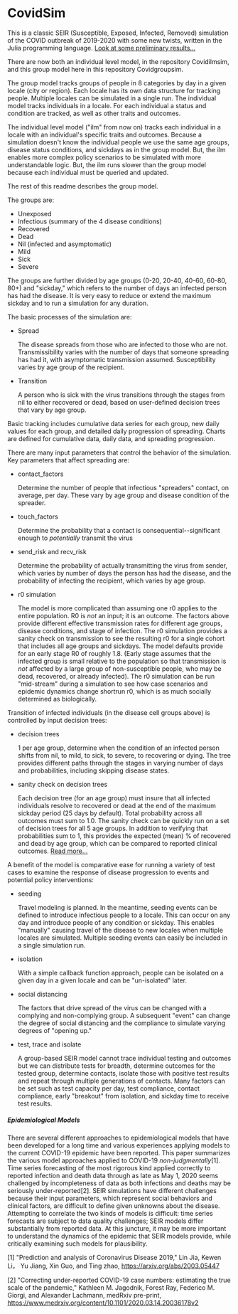 # CovidSim

This is a classic SEIR (Susceptible, Exposed, Infected, Removed) simulation of the COVID outbreak of 2019-2020 with some new twists, written in the Julia programming language. [Look at some preliminary results...](https://github.com/lewisl/CovidSim/blob/master/reports/report%201/report%201.ipynb)

There are now both an individual level model, in the repository Covidilmsim, and this group model here in this repository Covidgroupsim.

The group model tracks groups of people in 8 categories by day in a given locale (city or region). Each locale has its own data structure for tracking people.  Multiple locales can be simulated in a single run. The individual model tracks individuals in a locale. For each individual a status and condition are tracked, as well as other traits and outcomes. 

The individual level model ("ilm" from now on) tracks each individual in a locale with an individual's specific traits and outcomes. Because a simulation doesn't know the individual people we use the same age groups, disease status conditions, and sickdays as in the group model. But, the ilm enables more complex policy scenarios to be simulated with more understandable logic. But, the ilm runs slower than the group model because each individual must be queried and updated.

The rest of this readme describes the group model.

The groups are:

- Unexposed
- Infectious (summary of the 4 disease conditions)
- Recovered
- Dead
- Nil (infected and asymptomatic)
- Mild
- Sick
- Severe

The groups are further divided by age groups (0-20, 20-40, 40-60, 60-80, 80+) and "sickday," which refers to the number of days an infected person has had the disease. It is very easy to reduce or extend the maximum sickday and to run a simulation for any duration.

The basic processes of the simulation are:
- Spread

	The disease spreads from those who are infected to those who are not. Transmissibility varies with the number of days that someone spreading has had it, with asymptomatic transmission assumed. Susceptibility varies by age group of the recipient.

- Transition

	A person who is sick with the virus transitions through the stages from nil to either recovered or dead, based on user-defined decision trees that vary by age group.

Basic tracking includes cumulative data series for each group, new daily values for each group, and detailed daily progression of spreading.  Charts are defined for cumulative data, daily data, and spreading progression.

There are many input parameters that control the behavior of the simulation. Key parameters that affect spreading are:
- contact_factors 

    Determine the number of people that infectious "spreaders" contact, on average, per day. These vary by age group and disease condition of the spreader.

- touch_factors 

    Determine the probability that a contact is consequential--significant enough to *potentially* transmit the virus 

- send_risk and recv_risk 

    Determine the probability of actually transmitting the virus from sender, which varies by number of days the person has had the disease, and the probability of infecting the recipient, which varies by age group.

- r0 simulation

    The model is more complicated than assuming one r0 applies to the entire population. R0 is *not* an input; it is an outcome.  The factors above provide different effective transmission rates for different age groups, disease conditions, and stage of infection. The r0 simulation provides a sanity check on transmission to see the resulting r0 for a single cohort that includes all age groups and sickdays. The model defaults provide for an early stage R0 of roughly 1.8. (Early stage assumes that the infected group is small relative to the population so that transmission is *not* affected by a large group of non-susceptible people, who may be dead, recovered, or already infected).  The r0 simulation can be run "mid-stream" during a simulation to see how case scenarios and epidemic dynamics change shortrun r0, which is as much socially determined as biologically.

Transition of infected individuals (in the disease cell groups above) is controlled by input decision trees:

- decision trees 

    1 per age group, determine when the condition of an infected person shifts from nil, to mild, to sick, to severe, to recovering or dying. The tree provides different paths through the stages in varying number of days and probabilities, including skipping disease states.

- sanity check on decision trees

   Each decision tree (for an age group) must insure that all infected individuals resolve to recovered or dead at the end of the maximum sickday period (25 days by default). Total probability across all outcomes must sum to 1.0.  The sanity check can be quickly run on a set of decision trees for all 5 age groups. In addition to verifying that probabilities sum to 1, this provides the expected (mean) % of recovered and dead by age group, which can be compared to reported clinical outcomes. [Read more...](https://github.com/lewisl/CovidSim/blob/master/documentation/decision%20tree%20concept.md)

A benefit of the model is comparative ease for running a variety of test cases to examine the response of disease progression to events and potential policy interventions:

- seeding
  
    Travel modeling is planned. In the meantime, seeding events can be defined to introduce infectious people to a locale.  This can occur on any day and introduce people of any condition or sickday.  This enables "manually" causing travel of the disease to new locales when multiple locales are simulated. Multiple seeding events can easily be included in a single simulation run.

- isolation

    With a simple callback function approach, people can be isolated on a given day in a given locale and can be "un-isolated" later.

- social distancing

    The factors that drive spread of the virus can be changed with a complying and non-complying group. A subsequent "event" can change the degree of social distancing and the compliance to simulate varying degrees of "opening up."

- test, trace and isolate

    A group-based SEIR model cannot trace individual testing and outcomes but we can distribute tests for breadth, determine outcomes for the tested group, determine contacts, isolate those with positive test results and repeat through multiple generations of contacts. Many factors can be set such as test capacity per day, test compliance, contact compliance, early "breakout" from isolation, and sickday time to receive test results.

##### Epidemiological Models
There are several different approaches to epidemiological models that have been developed for a long time and various experiences applying models to the current COVID-19 epidemic have been reported. This paper summarizes the various model approaches applied to COVID-19 *non-judgmentally*[1]. Time series forecasting of the most rigorous kind applied correctly to reported infection and death data through as late as May 1, 2020 seems challenged by incompleteness of data as both infections and deaths may be seriously under-reported[2]. SEIR simulations have different challenges because their input parameters, which  represent social behaviors and clinical factors,  are difficult to define given unknowns about the disease. Attempting to correlate the two kinds of models is difficult: time series forecasts are subject to data quality challenges; SEIR models differ substantially from reported data. At this juncture, it may be more important to understand the dynamics of the epidemic that SEIR models provide, while critically examining such models for plausibility.

[1] "Prediction and analysis of Coronavirus Disease 2019," Lin Jia, Kewen Li， Yu Jiang, Xin Guo, and Ting zhao, https://arxiv.org/abs/2003.05447

[2] "Correcting under-reported COVID-19 case numbers: estimating the true scale of the pandemic," Kathleen M. Jagodnik, Forest Ray, Federico M. Giorgi, and Alexander Lachmann, medRxiv pre-print, https://www.medrxiv.org/content/10.1101/2020.03.14.20036178v2

